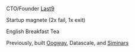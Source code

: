 CTO/Founder [Last9](https://last9.io)

Startup magnete (2x fail, 1x exit)

English Breakfast Tea

Previously, built [Oogway](https://oogway.in), Datascale, and [Siminars](https://siminars.com)
